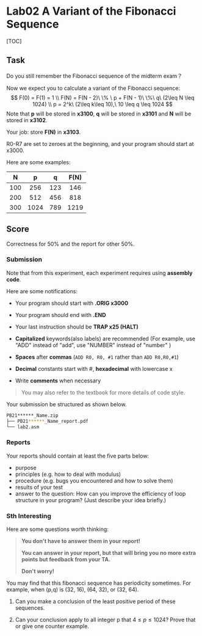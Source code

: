 # Lab02 A Variant of the Fibonacci Sequence

[TOC]

## Task

Do you still remember the Fibonacci sequence of the midterm exam？

Now we expect you to calculate a variant of the Fibonacci sequence:
$$
F(0) = F(1) = 1 \\
F(N) = F(N - 2)\ \% \ p + F(N - 1)\ \%\ q\ (2\leq N \leq 1024) \\
p = 2^k\ (2\leq k\leq 10),\ 10 \leq q \leq 1024
$$
Note that **p** will be stored in **x3100**, **q** will be stored in **x3101** and **N** will be stored in **x3102**.

Your job: store **F(N)** in **x3103**.

R0-R7 are set to zeroes at the beginning, and your program should start at x3000.

Here are some examples:                                                                                                                                                                                                               

|  N   |  p   |  q   | F(N) |
| :--: | :--: | :--: | :--: |
| 100  | 256  | 123  | 146  |
| 200  | 512  | 456  | 818  |
| 300  | 1024 | 789  | 1219 |

## Score

Correctness for 50% and the report for other 50%.

### Submission

Note that from this experiment, each experiment requires using **assembly code**.

Here are some notifications:

- Your program should start with **.ORIG x3000**
- Your program should end with **.END**
- Your last instruction should be **TRAP x25 (HALT)**

- **Capitalized** keywords(also labels) are recommended (For example, use "ADD" instead of "add", use "NUMBER" instead of "number" )
- **Spaces** after **commas** (`ADD R0, R0, #1` rather than `ADD R0,R0,#1`)
- **Decimal** constants start with #, **hexadecimal** with lowercase x
- Write **comments** when necessary

> You may also refer to the textbook for more details of code style.

Your submission be structured as shown below.

```bash
PB21******_Name.zip
├── PB21******_Name_report.pdf
└── lab2.asm
```

### Reports

Your reports should contain at least the five parts below:

- purpose
- principles (e.g. how to deal with modulus)
- procedure  (e.g. bugs you encountered and how to solve them)
- results of your test
- answer to the question: How can you improve the efficiency of loop structure in your program? (Just describe your idea briefly.)

### Sth Interesting

Here are some questions worth thinking: 

> **You don't have to answer them in your report!** 
>
> **You can answer in your report, but that will bring you no more extra points but feedback from your TA.**
>
> **Don't worry!**

You may find that this fibonacci sequence has periodicity sometimes. For example, when (p,q) is (32, 16), (64, 32), or (32, 64).

1. Can you make a conclusion of the least positive period of these sequences.

2. Can your conclusion apply to all integer p that $4\leq p \leq 1024$? Prove that or give one counter example.

